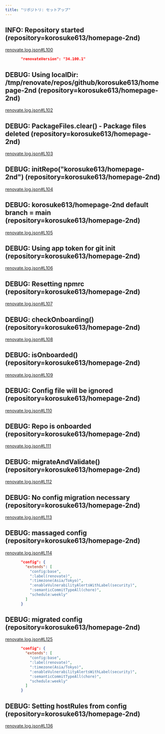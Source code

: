 ```yaml
---
title: "リポジトリ: セットアップ"
---
```


##  INFO: Repository started (repository=korosuke613/homepage-2nd)

[renovate.log.json#L100](https://github.com/korosuke613/zenn-articles/blob/read-all-renovate-log/books/try-read-all-renovate-log/renovate.log.json#L100)

```json
       "renovateVersion": "34.100.1"
```

## DEBUG: Using localDir: /tmp/renovate/repos/github/korosuke613/homepage-2nd (repository=korosuke613/homepage-2nd)

[renovate.log.json#L102](https://github.com/korosuke613/zenn-articles/blob/read-all-renovate-log/books/try-read-all-renovate-log/renovate.log.json#L102)

## DEBUG: PackageFiles.clear() - Package files deleted (repository=korosuke613/homepage-2nd)

[renovate.log.json#L103](https://github.com/korosuke613/zenn-articles/blob/read-all-renovate-log/books/try-read-all-renovate-log/renovate.log.json#L103)


## DEBUG: initRepo("korosuke613/homepage-2nd") (repository=korosuke613/homepage-2nd)

[renovate.log.json#L104](https://github.com/korosuke613/zenn-articles/blob/read-all-renovate-log/books/try-read-all-renovate-log/renovate.log.json#L104)


## DEBUG: korosuke613/homepage-2nd default branch = main (repository=korosuke613/homepage-2nd)

[renovate.log.json#L105](https://github.com/korosuke613/zenn-articles/blob/read-all-renovate-log/books/try-read-all-renovate-log/renovate.log.json#L105)

## DEBUG: Using app token for git init (repository=korosuke613/homepage-2nd)

[renovate.log.json#L106](https://github.com/korosuke613/zenn-articles/blob/read-all-renovate-log/books/try-read-all-renovate-log/renovate.log.json#L106)

## DEBUG: Resetting npmrc (repository=korosuke613/homepage-2nd)

[renovate.log.json#L107](https://github.com/korosuke613/zenn-articles/blob/read-all-renovate-log/books/try-read-all-renovate-log/renovate.log.json#L107)

## DEBUG: checkOnboarding() (repository=korosuke613/homepage-2nd)

[renovate.log.json#L108](https://github.com/korosuke613/zenn-articles/blob/read-all-renovate-log/books/try-read-all-renovate-log/renovate.log.json#L108)


## DEBUG: isOnboarded() (repository=korosuke613/homepage-2nd)

[renovate.log.json#L109](https://github.com/korosuke613/zenn-articles/blob/read-all-renovate-log/books/try-read-all-renovate-log/renovate.log.json#L109)

## DEBUG: Config file will be ignored (repository=korosuke613/homepage-2nd)

[renovate.log.json#L110](https://github.com/korosuke613/zenn-articles/blob/read-all-renovate-log/books/try-read-all-renovate-log/renovate.log.json#L110)

## DEBUG: Repo is onboarded (repository=korosuke613/homepage-2nd)

[renovate.log.json#L111](https://github.com/korosuke613/zenn-articles/blob/read-all-renovate-log/books/try-read-all-renovate-log/renovate.log.json#L111)


## DEBUG: migrateAndValidate() (repository=korosuke613/homepage-2nd)

[renovate.log.json#L112](https://github.com/korosuke613/zenn-articles/blob/read-all-renovate-log/books/try-read-all-renovate-log/renovate.log.json#L112)

## DEBUG: No config migration necessary (repository=korosuke613/homepage-2nd)

[renovate.log.json#L113](https://github.com/korosuke613/zenn-articles/blob/read-all-renovate-log/books/try-read-all-renovate-log/renovate.log.json#L113)


## DEBUG: massaged config (repository=korosuke613/homepage-2nd)

[renovate.log.json#L114](https://github.com/korosuke613/zenn-articles/blob/read-all-renovate-log/books/try-read-all-renovate-log/renovate.log.json#L114)

```json
       "config": {
         "extends": [
           "config:base",
           ":label(renovate)",
           ":timezone(Asia/Tokyo)",
           ":enableVulnerabilityAlertsWithLabel(security)",
           ":semanticCommitTypeAll(chore)",
           "schedule:weekly"
         ]
       }
```

## DEBUG: migrated config (repository=korosuke613/homepage-2nd)
[renovate.log.json#L125](https://github.com/korosuke613/zenn-articles/blob/read-all-renovate-log/books/try-read-all-renovate-log/renovate.log.json#L125)

```json
       "config": {
         "extends": [
           "config:base",
           ":label(renovate)",
           ":timezone(Asia/Tokyo)",
           ":enableVulnerabilityAlertsWithLabel(security)",
           ":semanticCommitTypeAll(chore)",
           "schedule:weekly"
         ]
       }
```       


## DEBUG: Setting hostRules from config (repository=korosuke613/homepage-2nd)

[renovate.log.json#L136](https://github.com/korosuke613/zenn-articles/blob/read-all-renovate-log/books/try-read-all-renovate-log/renovate.log.json#L136)

